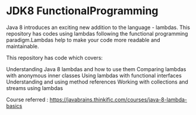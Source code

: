 # JDK8  FunctionalProgramming

Java 8 introduces an exciting new addition to the language - lambdas. This repository has codes using lambdas following the functional programming paradigm.Lambdas help to make your code more readable and maintainable.

This repository has code which covers:

Understanding Java 8 lambdas and how to use them
Comparing lambdas with anonymous inner classes
Using lambdas with functional interfaces
Understanding and using method references
Working with collections and streams using lambdas

Course referred : https://javabrains.thinkific.com/courses/java-8-lambda-basics
